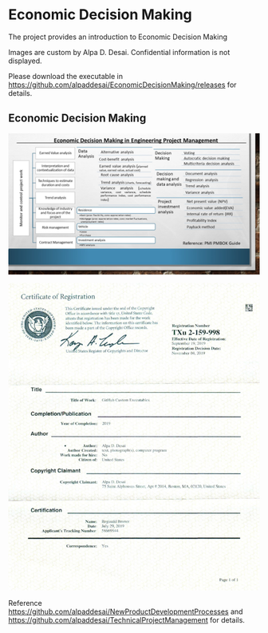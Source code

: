 # Economic Decision Making

The project provides an introduction to Economic Decision Making

Images are custom by Alpa D. Desai. Confidential information is not displayed.

Please download the executable in https://github.com/alpaddesai/EconomicDecisionMaking/releases for details.

## Economic Decision Making
![image](EconomicDecisionMaking.jpg)

![image](USCopyrightCertificateofRegistration.png)

Reference https://github.com/alpaddesai/NewProductDevelopmentProcesses and https://github.com/alpaddesai/TechnicalProjectManagement for details.
